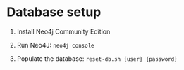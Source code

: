 # Database setup

1. Install Neo4j Community Edition

2. Run Neo4J: `neo4j console`

3. Populate the database: `reset-db.sh {user} {password}` 
